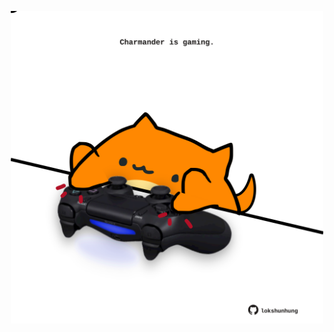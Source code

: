 <!-- built at 20/01/2025, 14:00:38 UTC -->
<p align="center">
  <img width="500" height="500" src="./ReadmeImage.svg">
</p>
